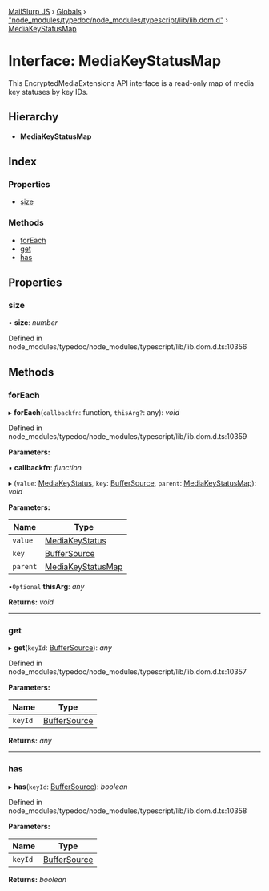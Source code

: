 [MailSlurp JS](../README.md) › [Globals](../globals.md) › ["node_modules/typedoc/node_modules/typescript/lib/lib.dom.d"](../modules/_node_modules_typedoc_node_modules_typescript_lib_lib_dom_d_.md) › [MediaKeyStatusMap](_node_modules_typedoc_node_modules_typescript_lib_lib_dom_d_.mediakeystatusmap.md)

# Interface: MediaKeyStatusMap

This EncryptedMediaExtensions API interface is a read-only map of media key statuses by key IDs.

## Hierarchy

* **MediaKeyStatusMap**

## Index

### Properties

* [size](_node_modules_typedoc_node_modules_typescript_lib_lib_dom_d_.mediakeystatusmap.md#size)

### Methods

* [forEach](_node_modules_typedoc_node_modules_typescript_lib_lib_dom_d_.mediakeystatusmap.md#foreach)
* [get](_node_modules_typedoc_node_modules_typescript_lib_lib_dom_d_.mediakeystatusmap.md#get)
* [has](_node_modules_typedoc_node_modules_typescript_lib_lib_dom_d_.mediakeystatusmap.md#has)

## Properties

###  size

• **size**: *number*

Defined in node_modules/typedoc/node_modules/typescript/lib/lib.dom.d.ts:10356

## Methods

###  forEach

▸ **forEach**(`callbackfn`: function, `thisArg?`: any): *void*

Defined in node_modules/typedoc/node_modules/typescript/lib/lib.dom.d.ts:10359

**Parameters:**

▪ **callbackfn**: *function*

▸ (`value`: [MediaKeyStatus](../modules/_node_modules_typedoc_node_modules_typescript_lib_lib_dom_d_.md#mediakeystatus), `key`: [BufferSource](../modules/_node_modules_typedoc_node_modules_typescript_lib_lib_dom_d_.md#buffersource), `parent`: [MediaKeyStatusMap](_node_modules_typedoc_node_modules_typescript_lib_lib_dom_d_.mediakeystatusmap.md)): *void*

**Parameters:**

Name | Type |
------ | ------ |
`value` | [MediaKeyStatus](../modules/_node_modules_typedoc_node_modules_typescript_lib_lib_dom_d_.md#mediakeystatus) |
`key` | [BufferSource](../modules/_node_modules_typedoc_node_modules_typescript_lib_lib_dom_d_.md#buffersource) |
`parent` | [MediaKeyStatusMap](_node_modules_typedoc_node_modules_typescript_lib_lib_dom_d_.mediakeystatusmap.md) |

▪`Optional`  **thisArg**: *any*

**Returns:** *void*

___

###  get

▸ **get**(`keyId`: [BufferSource](../modules/_node_modules_typedoc_node_modules_typescript_lib_lib_dom_d_.md#buffersource)): *any*

Defined in node_modules/typedoc/node_modules/typescript/lib/lib.dom.d.ts:10357

**Parameters:**

Name | Type |
------ | ------ |
`keyId` | [BufferSource](../modules/_node_modules_typedoc_node_modules_typescript_lib_lib_dom_d_.md#buffersource) |

**Returns:** *any*

___

###  has

▸ **has**(`keyId`: [BufferSource](../modules/_node_modules_typedoc_node_modules_typescript_lib_lib_dom_d_.md#buffersource)): *boolean*

Defined in node_modules/typedoc/node_modules/typescript/lib/lib.dom.d.ts:10358

**Parameters:**

Name | Type |
------ | ------ |
`keyId` | [BufferSource](../modules/_node_modules_typedoc_node_modules_typescript_lib_lib_dom_d_.md#buffersource) |

**Returns:** *boolean*

